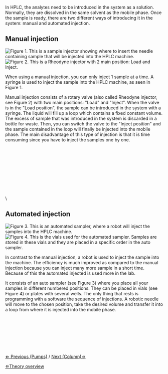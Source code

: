 In HPLC, the analytes need to be introduced in the system as a solution.
Normally, they are dissolved in the same solvent as the mobile phase.
Once the sample is ready, there are two different ways of introducing it
in the system: manual and automated injection.

Manual injection
----------------

![**Figure 1.** This is a sample injector showing where to insert the needle containing sample that will be injected into the HPLC machine.](https://s3-us-west-2.amazonaws.com/labster/wiki/media/ManualInjection.png "fig:Figure 1. This is a sample injector showing where to insert the needle containing sample that will be injected into the HPLC machine.")
![**Figure 2.** This is a Rheodyne injector with 2 main position: Load and Inject.](https://s3-us-west-2.amazonaws.com/labster/wiki/media/RheodyneValves.png "fig:Figure 2. This is a Rheodyne injector with 2 main position: Load and Inject.")

When using a manual injection, you can only inject 1 sample at a time. A
syringe is used to inject the sample into the HPLC machine, as seen in
Figure 1.

Manual injection consists of a rotary valve (also called Rheodyne
injector, see Figure 2) with two main positions: "Load" and "Inject".
When the valve is in the "Load position", the sample can be introduced
in the system with a syringe. The liquid will fill up a loop which
contains a fixed constant volume. The excess of sample that was
introduced in the system is discarded in a bottle for waste. Then, you
can switch the valve to the "Inject position" and the sample contained
in the loop will finally be injected into the mobile phase. The main
disadvantage of this type of injection is that it is time consuming
since you have to inject the samples one by one.\
\
\
\
\
\
\
\
\
\
\
\

Automated injection
-------------------

![**Figure 3.** This is an automated sampler, where a robot will inject the samples into the HPLC machine.](https://s3-us-west-2.amazonaws.com/labster/wiki/media/AutoSampler.png "fig:Figure 3. This is an automated sampler, where a robot will inject the samples into the HPLC machine.")
![**Figure 4.** This is the vials used for the automated sampler.  Samples are stored in these vials and they are placed in a specific order in the auto sampler.](https://s3-us-west-2.amazonaws.com/labster/wiki/media/AutoVials.png "fig:Figure 4. This is the vials used for the automated sampler. Samples are stored in these vials and they are placed in a specific order in the auto sampler.")

In contrast to the manual injection, a robot is used to inject the
sample into the machine. The efficiency is much improved as compared to
the manual injection because you can inject many more sample in a short
time. Because of this the automated injected is used more in the lab.

It consists of an auto sampler (see Figure 3) where you place all your
samples in different numbered positions. They can be placed in vials
(see Figure 4) or plates with several wells. The only thing that rests
is programming with a software the sequence of injections. A robotic
needle will move to the chosen position, take the desired volume and
transfer it into a loop from where it is injected into the mobile phase.

\
\
\
\
\
\
\
 [⇐ Previous (Pumps)](/wiki/Pumps "wikilink") / [Next (Column)⇒](/wiki/Column "wikilink")

[⇐Theory overview](/wiki/HPLC "wikilink")

